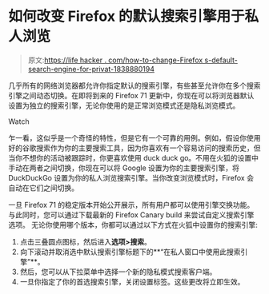 # 如何改变 Firefox 的默认搜索引擎用于私人浏览

> 原文:[https://life hacker . com/how-to-change-Firefox s-default-search-engine-for-privat-1838880194](https://lifehacker.com/how-to-change-firefoxs-default-search-engine-for-privat-1838880194)

几乎所有的网络浏览器都允许你指定默认的搜索引擎，有些甚至允许你在多个搜索引擎之间动态切换。在即将到来的 Firefox 71 更新中，你现在可以将浏览器默认设置为独立的搜索引擎，无论你使用的是正常浏览模式还是隐私浏览模式。

Watch

乍一看，这似乎是一个奇怪的特性，但是它有一个可靠的用例。例如，假设你使用好的谷歌搜索作为你的主要搜索工具，因为你喜欢有一个容易访问的搜索历史，但当你不想你的活动被跟踪时，你更喜欢使用 duck duck go。不用在火狐的设置中手动在两者之间切换，你现在可以将 Google 设置为你的主要搜索引擎，将 DuckDuckGo 设置为你的私人浏览搜索引擎。当你改变浏览模式时，Firefox 会自动在它们之间切换。

一旦 Firefox 71 的稳定版本开始公开展示，所有用户都可以使用引擎交换功能。与此同时，您可以通过下载最新的 Firefox Canary build 来尝试自定义搜索引擎选项。 无论你使用哪个版本，你都可以通过以下方式在火狐中设置你的搜索引擎:

1.  点击三叠圆点图标，然后进入**选项>搜索**。
2.  向下滚动并取消选中默认搜索引擎标题下的**“在私人窗口中使用此搜索引擎”**。
3.  然后，您可以从下拉菜单中选择一个新的隐私模式搜索客户端。
4.  一旦你指定了你的首选搜索引擎，关闭设置标签。这些更改将立即生效。